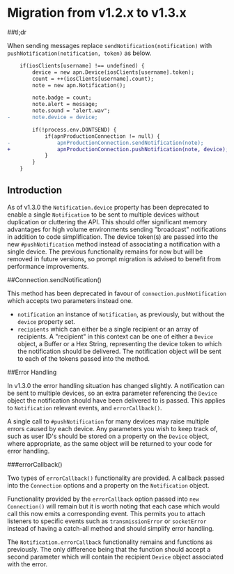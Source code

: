 # Migration from v1.2.x to v1.3.x


##tl;dr

When sending messages replace `sendNotification(notification)` with `pushNotification(notification, token)` as below.

```diff
    if(iosClients[username] !== undefined) {
        device = new apn.Device(iosClients[username].token);
        count = ++(iosClients[username].count);
        note = new apn.Notification();

        note.badge = count;
        note.alert = message;
        note.sound = "alert.wav";
-       note.device = device;

        if(!process.env.DONTSEND) {
            if(apnProductionConnection != null) {
-               apnProductionConnection.sendNotification(note);
+               apnProductionConnection.pushNotification(note, device);
            }
        }
    }
```

## Introduction

As of v1.3.0 the `Notification.device` property has been deprecated to enable a single `Notification` to be sent to multiple devices without duplication or cluttering the API. This should offer significant memory advantages for high volume environments sending "broadcast" notifications in addition to code simplification. The device token(s) are passed into the new `#pushNotification` method instead of associating a notification with a single device. The previous functionality remains for now but will be removed in future versions, so prompt migration is advised to benefit from performance improvements.

##Connection.sendNotification()

This method has been deprecated in favour of `connection.pushNotification` which accepts two parameters instead one. 

* `notification` an instance of `Notification`, as previously, but without the `device` property set.
* `recipients` which can either be a single recipient or an array of recipients. A "recipient" in this context can be one of either a `Device` object, a Buffer or a Hex String, representing the device token to which the notification should be delivered. The notification object will be sent to each of the tokens passed into the method.

##Error Handling

In v1.3.0 the error handling situation has changed slightly. A notification can be sent to multiple devices, so an extra parameter referencing the `Device` object the notification should have been delivered to is passed. This applies to `Notification` relevant events, and `errorCallback()`. 

A single call to `#pushNotification` for many devices may raise multiple errors caused by each device. Any parameters you wish to keep track of, such as user ID's should be stored on a property on the `Device` object, where appropriate, as the same object will be returned to your code for error handling.

###errorCallback()

Two types of `errorCallback()` functionality are provided. A callback passed into the `Connection` options and a property on the `Notification` object.

Functionality provided by the `errorCallback` option passed into `new Connection()` will remain but it is worth noting that each case which would call this now emits a corresponding event. This permits you to attach listeners to specific events such as `transmissionError` or `socketError` instead of having a catch-all method and should simplify error handling.

The `Notification.errorCallback` functionality remains and functions as previously. The only difference being that the function should accept a second parameter which will contain the recipient `Device` object associated with the error.
